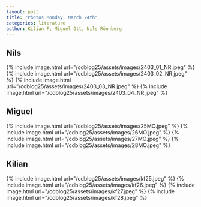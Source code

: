 ```yaml
---
layout: post
title: "Photos Monday, March 24th"
categories: literature
author: Kilian F, Miguel Ott, Nils Rönnberg
---
```


## Nils
{% include image.html url="/cdblog25/assets/images/2403_01_NR.jpeg" %}
{% include image.html url="/cdblog25/assets/images/2403_02_NR.jpeg" %}
{% include image.html url="/cdblog25/assets/images/2403_03_NR.jpeg" %}
{% include image.html url="/cdblog25/assets/images/2403_04_NR.jpeg" %}

## Miguel
{% include image.html url="/cdblog25/assets/images/25MO.jpeg" %}
{% include image.html url="/cdblog25/assets/images/26MO.jpeg" %}
{% include image.html url="/cdblog25/assets/images/27MO.jpeg" %}
{% include image.html url="/cdblog25/assets/images/28MO.jpeg" %}

## Kilian
{% include image.html url="/cdblog25/assets/images/kf25.jpeg" %}
{% include image.html url="/cdblog25/assets/images/kf26.jpeg" %}
{% include image.html url="/cdblog25/assets/images/kf27.jpeg" %}
{% include image.html url="/cdblog25/assets/images/kf28.jpeg" %}